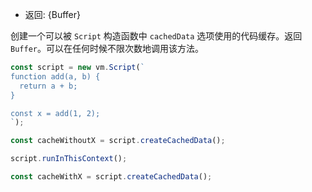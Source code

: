 <!-- YAML
added: v10.6.0
-->

* 返回: {Buffer}

创建一个可以被 `Script` 构造函数中 `cachedData` 选项使用的代码缓存。返回 `Buffer`。可以在任何时候不限次数地调用该方法。

```js
const script = new vm.Script(`
function add(a, b) {
  return a + b;
}

const x = add(1, 2);
`);

const cacheWithoutX = script.createCachedData();

script.runInThisContext();

const cacheWithX = script.createCachedData();
```

